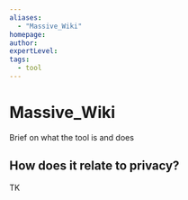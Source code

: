 ```yaml
---
aliases:
  - "Massive_Wiki"
homepage: 
author: 
expertLevel: 
tags:
  - tool
---
```

# Massive_Wiki

Brief on what the tool is and does 

## How does it relate to privacy?

TK 

